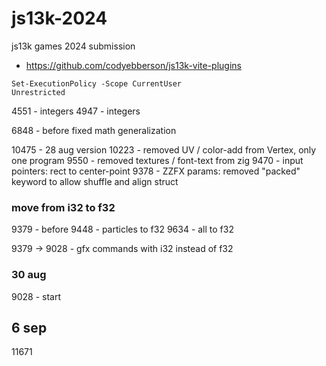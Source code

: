 # js13k-2024
js13k games 2024 submission


- https://github.com/codyebberson/js13k-vite-plugins

```shell
Set-ExecutionPolicy -Scope CurrentUser
Unrestricted
```



4551 - integers
 4947 - integers

 6848 - before fixed math generalization


10475 - 28 aug version
10223 - removed UV / color-add from Vertex, only one program
9550 - removed textures / font-text from zig
9470 - input pointers: rect to center-point
9378 - ZZFX params: removed "packed" keyword to allow shuffle and align struct

### move from i32 to f32
9379 - before 
9448 - particles to f32
9634 - all to f32

9379 -> 9028 - gfx commands with i32 instead of f32

### 30 aug
9028 - start

## 6 sep
11671
